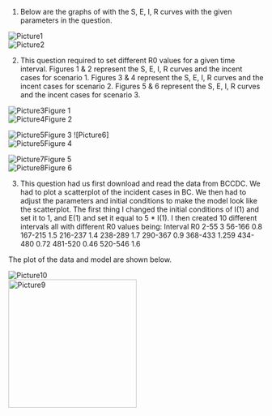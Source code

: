 1)	Below are the graphs of with the S, E, I, R curves with the given parameters in the question.  <br>

![Picture1](https://github.com/japnoop/MACM316_final_assignment/assets/74793032/548b7f02-d518-41d2-b1ce-7281fdbace79)<br>
![Picture2](https://github.com/japnoop/MACM316_final_assignment/assets/74793032/ceab5d5b-46d2-459b-931d-a3c734e0036b)<br>


2)	This question required to set different R0 values for a given time interval. Figures 1 & 2 represent the S, E, I, R curves and the incent cases for scenario 1. Figures 3 & 4 represent the S, E, I, R curves and the incent cases for scenario 2. Figures 5 & 6 represent the S, E, I, R curves and the incent cases for scenario 3.<br>

![Picture3](https://github.com/japnoop/MACM316_final_assignment/assets/74793032/b9852e3d-70e9-462d-a53b-9303a836c2a9)Figure 1 <br>
![Picture4](https://github.com/japnoop/MACM316_final_assignment/assets/74793032/64ba7310-3146-4bbf-9fc3-be69925b3d8d)Figure 2<br>
  
![Picture5](https://github.com/japnoop/MACM316_final_assignment/assets/74793032/a7c340a6-54d5-45b4-9983-84c75e0f5666)Figure 3	![Picture6]<br>
![Picture5](https://github.com/japnoop/MACM316_final_assignment/assets/74793032/42f6289b-2ae2-4808-86b5-fa648120b519)Figure 4<br>
  
![Picture7](https://github.com/japnoop/MACM316_final_assignment/assets/74793032/352ab8fd-ae9c-49eb-9594-60bab0f9b93b)Figure 5<br>
![Picture8](https://github.com/japnoop/MACM316_final_assignment/assets/74793032/251cd3fa-5ed5-408b-82f4-69baf0e6209e)Figure 6<br>



3)	This question had us first download and read the data from BCCDC. We had to plot a scatterplot of the incident cases in BC. We then had to adjust the parameters and initial conditions to make the model look like the scatterplot. The first thing I changed the initial conditions of I(1) and set it to 1, and E(1) and set it equal to 5 * I(1). I then created 10 different intervals all with different R0 values being:
Interval	R0
2-55	3
56-166	0.8
167-215	1.5
216-237	1.4
238-289	1.7
290-367	0.9
368-433	1.259
434-480	0.72
481-520	0.46
520-546	1.6

The plot of the data and model are shown below. <br>

![Picture10](https://github.com/japnoop/MACM316_final_assignment/assets/74793032/93ad9df1-060d-4e14-a9e3-c2ef2c9d92cb)<br>
<img width="253" alt="Picture9" src="https://github.com/japnoop/MACM316_final_assignment/assets/74793032/f00dccfd-15b9-4d8b-a506-0f2984e746fc">


